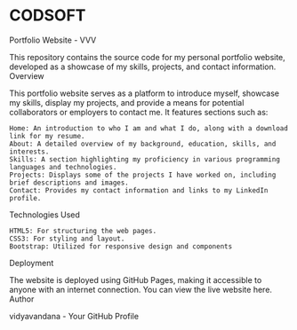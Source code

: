 # CODSOFT
Portfolio Website - VVV

This repository contains the source code for my personal portfolio website, developed as a showcase of my skills, projects, and contact information.
Overview

This portfolio website serves as a platform to introduce myself, showcase my skills, display my projects, and provide a means for potential collaborators or employers to contact me. It features sections such as:

    Home: An introduction to who I am and what I do, along with a download link for my resume.
    About: A detailed overview of my background, education, skills, and interests.
    Skills: A section highlighting my proficiency in various programming languages and technologies.
    Projects: Displays some of the projects I have worked on, including brief descriptions and images.
    Contact: Provides my contact information and links to my LinkedIn profile.

Technologies Used

    HTML5: For structuring the web pages.
    CSS3: For styling and layout.
    Bootstrap: Utilized for responsive design and components

Deployment

The website is deployed using GitHub Pages, making it accessible to anyone with an internet connection. You can view the live website here.
Author

vidyavandana - Your GitHub Profile
